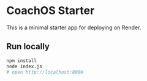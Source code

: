 # CoachOS Starter

This is a minimal starter app for deploying on Render.

## Run locally
```bash
npm install
node index.js
# open http://localhost:8080
